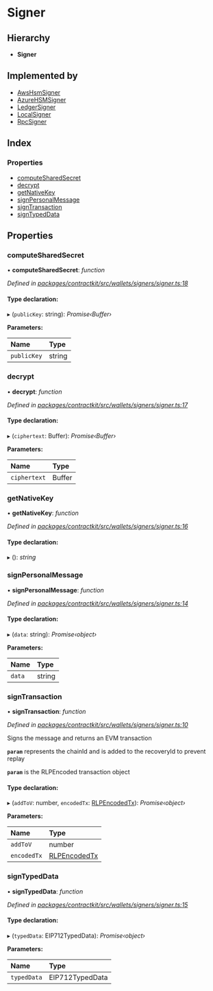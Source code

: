 # Signer

## Hierarchy

* **Signer**

## Implemented by

* [AwsHsmSigner]()
* [AzureHSMSigner]()
* [LedgerSigner]()
* [LocalSigner]()
* [RpcSigner]()

## Index

### Properties

* [computeSharedSecret]()
* [decrypt]()
* [getNativeKey]()
* [signPersonalMessage]()
* [signTransaction]()
* [signTypedData]()

## Properties

### computeSharedSecret

• **computeSharedSecret**: _function_

_Defined in_ [_packages/contractkit/src/wallets/signers/signer.ts:18_](https://github.com/celo-org/celo-monorepo/blob/master/packages/contractkit/src/wallets/signers/signer.ts#L18)

#### Type declaration:

▸ \(`publicKey`: string\): _Promise‹Buffer›_

**Parameters:**

| Name | Type |
| :--- | :--- |
| `publicKey` | string |

### decrypt

• **decrypt**: _function_

_Defined in_ [_packages/contractkit/src/wallets/signers/signer.ts:17_](https://github.com/celo-org/celo-monorepo/blob/master/packages/contractkit/src/wallets/signers/signer.ts#L17)

#### Type declaration:

▸ \(`ciphertext`: Buffer\): _Promise‹Buffer›_

**Parameters:**

| Name | Type |
| :--- | :--- |
| `ciphertext` | Buffer |

### getNativeKey

• **getNativeKey**: _function_

_Defined in_ [_packages/contractkit/src/wallets/signers/signer.ts:16_](https://github.com/celo-org/celo-monorepo/blob/master/packages/contractkit/src/wallets/signers/signer.ts#L16)

#### Type declaration:

▸ \(\): _string_

### signPersonalMessage

• **signPersonalMessage**: _function_

_Defined in_ [_packages/contractkit/src/wallets/signers/signer.ts:14_](https://github.com/celo-org/celo-monorepo/blob/master/packages/contractkit/src/wallets/signers/signer.ts#L14)

#### Type declaration:

▸ \(`data`: string\): _Promise‹object›_

**Parameters:**

| Name | Type |
| :--- | :--- |
| `data` | string |

### signTransaction

• **signTransaction**: _function_

_Defined in_ [_packages/contractkit/src/wallets/signers/signer.ts:10_](https://github.com/celo-org/celo-monorepo/blob/master/packages/contractkit/src/wallets/signers/signer.ts#L10)

Signs the message and returns an EVM transaction

**`param`** represents the chainId and is added to the recoveryId to prevent replay

**`param`** is the RLPEncoded transaction object

#### Type declaration:

▸ \(`addToV`: number, `encodedTx`: [RLPEncodedTx]()\): _Promise‹object›_

**Parameters:**

| Name | Type |
| :--- | :--- |
| `addToV` | number |
| `encodedTx` | [RLPEncodedTx]() |

### signTypedData

• **signTypedData**: _function_

_Defined in_ [_packages/contractkit/src/wallets/signers/signer.ts:15_](https://github.com/celo-org/celo-monorepo/blob/master/packages/contractkit/src/wallets/signers/signer.ts#L15)

#### Type declaration:

▸ \(`typedData`: EIP712TypedData\): _Promise‹object›_

**Parameters:**

| Name | Type |
| :--- | :--- |
| `typedData` | EIP712TypedData |

